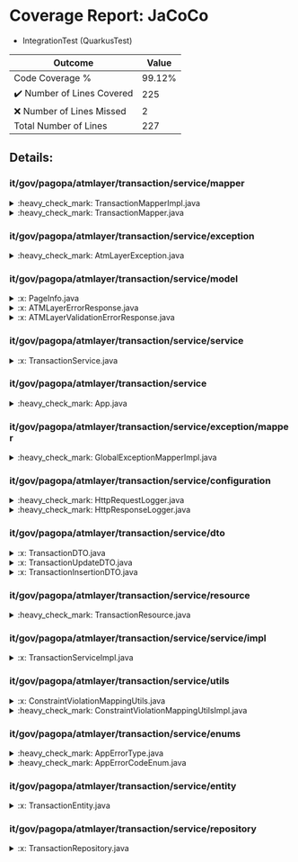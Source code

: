 
# Coverage Report: JaCoCo

* IntegrationTest (QuarkusTest)
      
      
| Outcome                 | Value                                                               |
|-------------------------|---------------------------------------------------------------------|
| Code Coverage %         | 99.12%               |
| :heavy_check_mark: Number of Lines Covered | 225    |
| :x: Number of Lines Missed  | 2     |
| Total Number of Lines   | 227     |


## Details:

    
### it/gov/pagopa/atmlayer/transaction/service/mapper

<details>
    <summary>
:heavy_check_mark: TransactionMapperImpl.java
    </summary>

        
#### All Lines Covered!
        
</details>

    

<details>
    <summary>
:heavy_check_mark: TransactionMapper.java
    </summary>

        
#### All Lines Covered!
        
</details>

    
### it/gov/pagopa/atmlayer/transaction/service/exception

<details>
    <summary>
:heavy_check_mark: AtmLayerException.java
    </summary>

        
#### All Lines Covered!
        
</details>

    
### it/gov/pagopa/atmlayer/transaction/service/model

<details>
    <summary>
:x: PageInfo.java
    </summary>

        
</details>

    

<details>
    <summary>
:x: ATMLayerErrorResponse.java
    </summary>

        
</details>

    

<details>
    <summary>
:x: ATMLayerValidationErrorResponse.java
    </summary>

        
</details>

    
### it/gov/pagopa/atmlayer/transaction/service/service

<details>
    <summary>
:x: TransactionService.java
    </summary>

        
</details>

    
### it/gov/pagopa/atmlayer/transaction/service

<details>
    <summary>
:heavy_check_mark: App.java
    </summary>

        
#### All Lines Covered!
        
</details>

    
### it/gov/pagopa/atmlayer/transaction/service/exception/mapper

<details>
    <summary>
:heavy_check_mark: GlobalExceptionMapperImpl.java
    </summary>

        
#### All Lines Covered!
        
</details>

    
### it/gov/pagopa/atmlayer/transaction/service/configuration

<details>
    <summary>
:heavy_check_mark: HttpRequestLogger.java
    </summary>

        
#### All Lines Covered!
        
- Line #16
```
        String uri = requestContext.getUriInfo().getAbsolutePath() != null ? Encode.forJava(requestContext.getUriInfo().getAbsolutePath().toString()) : null;
```
- Line #18
```
        String headers = requestContext.getHeaders() != null ? Encode.forJava(requestContext.getHeaders().toString()) : null;
```
</details>

    

<details>
    <summary>
:heavy_check_mark: HttpResponseLogger.java
    </summary>

        
#### All Lines Covered!
        
</details>

    
### it/gov/pagopa/atmlayer/transaction/service/dto

<details>
    <summary>
:x: TransactionDTO.java
    </summary>

        
</details>

    

<details>
    <summary>
:x: TransactionUpdateDTO.java
    </summary>

        
</details>

    

<details>
    <summary>
:x: TransactionInsertionDTO.java
    </summary>

        
</details>

    
### it/gov/pagopa/atmlayer/transaction/service/resource

<details>
    <summary>
:heavy_check_mark: TransactionResource.java
    </summary>

        
#### All Lines Covered!
        
</details>

    
### it/gov/pagopa/atmlayer/transaction/service/service/impl

<details>
    <summary>
:x: TransactionServiceImpl.java
    </summary>

        
#### Lines Missed:
        
</details>

    
### it/gov/pagopa/atmlayer/transaction/service/utils

<details>
    <summary>
:x: ConstraintViolationMappingUtils.java
    </summary>

        
</details>

    

<details>
    <summary>
:heavy_check_mark: ConstraintViolationMappingUtilsImpl.java
    </summary>

        
#### All Lines Covered!
        
</details>

    
### it/gov/pagopa/atmlayer/transaction/service/enums

<details>
    <summary>
:heavy_check_mark: AppErrorType.java
    </summary>

        
#### All Lines Covered!
        
</details>

    

<details>
    <summary>
:heavy_check_mark: AppErrorCodeEnum.java
    </summary>

        
#### All Lines Covered!
        
</details>

    
### it/gov/pagopa/atmlayer/transaction/service/entity

<details>
    <summary>
:x: TransactionEntity.java
    </summary>

        
</details>

    
### it/gov/pagopa/atmlayer/transaction/service/repository

<details>
    <summary>
:x: TransactionRepository.java
    </summary>

        
#### Lines Missed:
        
</details>

    
